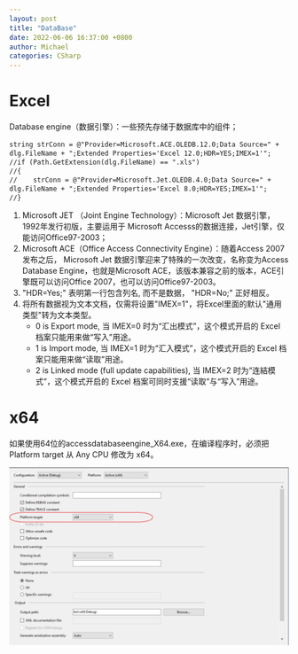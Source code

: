 ```yaml
---
layout: post
title: "DataBase"
date: 2022-06-06 16:37:00 +0800
author: Michael
categories: CSharp
---
```


# Excel
Database engine（数据引擎）：⼀些预先存储于数据库中的组件；  

    string strConn = @"Provider=Microsoft.ACE.OLEDB.12.0;Data Source=" + dlg.FileName + ";Extended Properties='Excel 12.0;HDR=YES;IMEX=1'";
    //if (Path.GetExtension(dlg.FileName) == ".xls")
    //{
    //    strConn = @"Provider=Microsoft.Jet.OLEDB.4.0;Data Source=" + dlg.FileName + ";Extended Properties='Excel 8.0;HDR=YES;IMEX=1'";
    //}

1. Microsoft JET （Joint Engine Technology）：Microsoft Jet 数据引擎，1992年发⾏初版，主要运⽤于 Microsoft Accesss的数据连接，Jet引擎，仅能访问Office97-2003；
1. Microsoft ACE（Office Access Connectivity Engine）：随着Access 2007发布之后， Microsoft Jet 数据引擎迎来了特殊的⼀次改变，名称变为Access Database Engine，也就是Microsoft ACE，该版本兼容之前的版本，ACE引擎既可以访问Office 2007，也可以访问Office97-2003。
1. "HDR=Yes;" 表明第⼀⾏包含列名, ⽽不是数据， "HDR=No;" 正好相反。
1. 将所有数据视为⽂本⽂档，仅需将设置"IMEX=1"，将Excel⾥⾯的默认"通⽤类型"转为⽂本类型。
	- 0 is Export mode, 当 IMEX=0 时为“汇出模式”，这个模式开启的 Excel 档案只能用来做“写入”用途。
	- 1 is Import mode, 当 IMEX=1 时为“汇入模式”，这个模式开启的 Excel 档案只能用来做“读取”用途。
	- 2 is Linked mode (full update capabilities), 当 IMEX=2 时为“连結模式”，这个模式开启的 Excel 档案可同时支援“读取”与“写入”用途。

# x64
如果使用64位的accessdatabaseengine_X64.exe，在编译程序时，必须把Platform target 从 Any CPU 修改为 x64。

![日志文件夹](/assets/csharp/PlatfromTargetx64.png)   







